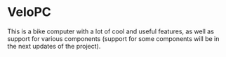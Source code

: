 # VeloPC
 This is a bike computer with a lot of cool and useful features, as well as support for various components (support for some components will be in the next updates of the project).
